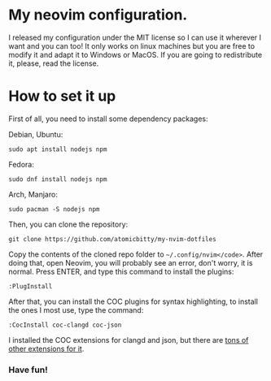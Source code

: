 # My neovim configuration.

I released my configuration under the MIT license so I can use it wherever I want and you can too!
It only works on linux machines but you are free to modify it and adapt it to Windows or MacOS. If you are going to redistribute it, please, read the license.

# How to set it up

First of all, you need to install some dependency packages:

Debian, Ubuntu:
```
sudo apt install nodejs npm
```

Fedora:
```
sudo dnf install nodejs npm
```

Arch, Manjaro:
```
sudo pacman -S nodejs npm
```

Then, you can clone the repository:

```
git clone https://github.com/atomicbitty/my-nvim-dotfiles
```

Copy the contents of the cloned repo folder to `~/.config/nvim</code>`.
After doing that, open Neovim, you will probably see an error, don't worry, it is normal. Press ENTER, and type this command to install the plugins:
```
:PlugInstall
```

After that, you can install the COC plugins for syntax highlighting, to install the ones I most use, type the command:
```
:CocInstall coc-clangd coc-json
```
I installed the COC extensions for clangd and json, but there are [tons of other extensions for it](https://github.com/neoclide/coc.nvim/network/dependents?dependents_before=NDA0MzM0NjQyNA).

### Have fun!
